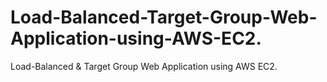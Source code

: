 # Load-Balanced-Target-Group-Web-Application-using-AWS-EC2.
Load-Balanced &amp; Target Group Web Application using AWS EC2.

